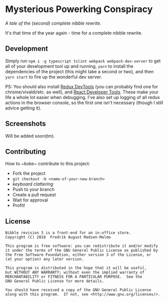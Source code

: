 # Mysterious Powerking Conspiracy

_A tale of the (second) complete nibble rewrite._

It's that time of the year again - time for a complete nibble rewrite.

## Development

Simply run `npm i -g typescript tslint webpack webpack-dev-server` to get all of your development tool up and running, `yarn` to install the dependencies of the project (this might take a second or two), and then `yarn start` to fire up the wonderful dev server.

PS: You should also install [Redux DevTools](https://addons.mozilla.org/en-US/firefox/addon/remotedev/) (you can
probably find one for chrome/vivaldi/etc. as well), and [React Developer Tools](https://addons.mozilla.org/en-US/firefox/addon/react-devtools/?src=search). These make your life a whole lot easier when debugging. I've also set up logging of all redux actions in the browser console, so the first one isn't necessary (though I still advice getting it).

## Screenshots

Will be added soon(tm).

## Contributing

How to ~koke~ contribute to this project:

- Fork the project
- `git checkout -b <name-of-your-new-branch>`
- _keyboard clattering_
- Push to your branch
- Create a pull request
- Wait for approval
- Profit!

## License

```
Nibble revision 3 is a front-end for an in-office store.
Copyright (C) 2018  Fredrik August Madsen-Malmo

This program is free software: you can redistribute it and/or modify
it under the terms of the GNU General Public License as published by
the Free Software Foundation, either version 3 of the License, or
(at your option) any later version.

This program is distributed in the hope that it will be useful,
but WITHOUT ANY WARRANTY; without even the implied warranty of
MERCHANTABILITY or FITNESS FOR A PARTICULAR PURPOSE.  See the
GNU General Public License for more details.

You should have received a copy of the GNU General Public License
along with this program.  If not, see <http://www.gnu.org/licenses/>.
```
